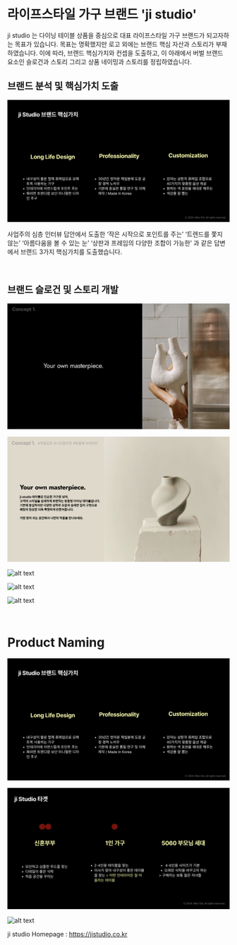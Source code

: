 # 라이프스타일 가구 브랜드 'ji studio'

ji studio 는 다이닝 테이블 상품을 중심으로 대표 라이프스타일 가구 브랜드가 되고자하는 목표가 있습니다. 목표는 명확했지만 로고 외에는 브랜드 핵심 자산과 스토리가 부재하였습니다. 이에 따라, 브랜드 핵심가치와 컨셉을 도출하고, 이 아래에서 버벌 브랜드 요소인 슬로건과 스토리 그리고 상품 네이밍과 스토리를 정립하였습니다.

## 브랜드 분석 및 핵심가치 도출

![](img/jidevelop2.png)


사업주의 심층 인터뷰 답안에서 도출한 ‘작은 시작으로 포인트를 주는’ ‘트렌드를 쫓지 않는’ ‘아름다움을 볼 수 있는 눈’ ‘상판과 프레임의 다양한 조합이 가능한’ 과 같은 답변에서 브랜드 3가지 핵심가치를 도출했습니다.


<br/>

## 브랜드 슬로건 및 스토리 개발

<div class="slider h-[600px]">

![alt text](img/jislogan1.png)

![alt text](img/jislogan.png)

</div>

<div class="slider h-[600px]">

![alt text](img/ji001.png)

![alt text](img/ji002.png)

![alt text](img/ji003.png)

</div>


<br/>



# Product Naming

<div class="slider h-[600px]">

![alt text](img/jidevelop2.png)

![alt text](img/jidevelop1.png)

![alt text](img/jidevelop.png)

</div>


ji studio Homepage : https://jistudio.co.kr